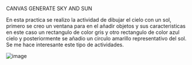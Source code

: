 CANVAS GENERATE SKY AND SUN

En esta practica se realizo la actividad de dibujar el cielo con un sol, primero se creo un ventana para en el añadir objetos y sus caracteristicas en este caso un rectangulo de color gris y otro rectangulo de color azul cielo y posteriormente se añadio un circulo amarillo representativo del sol. Se me hace interesante este tipo de actividades.

![image](https://user-images.githubusercontent.com/112669364/192937933-435aab69-bb39-4a2b-a9de-e70e3fcdcfdc.png)

